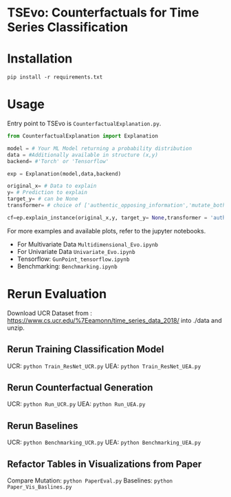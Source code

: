 # TSEvo: Counterfactuals for Time Series Classification 
# Installation
```
pip install -r requirements.txt
```

# Usage
Entry point to TSEvo is ```CounterfactualExplanation.py```. 
```python
from CounterfactualExplanation import Explanation

model = # Your ML Model returning a probability distribution
data = #Additionally available in structure (x,y) 
backend= #'Torch' or 'Tensorflow'

exp = Explanation(model,data,backend)

original_x= # Data to explain
y= # Prediction to explain
target_y= # can be None
transformer= # choice of ['authentic_opposing_information','mutate_both','mutate_mean','frequency_band_mapping']

cf=ep.explain_instance(original_x,y, target_y= None,transformer = 'authentic_opposing_information')

```

For more examples and available plots, refer to the jupyter notebooks.
- For Multivariate Data `Multidimensional_Evo.ipynb`
- For Univariate Data `Univariate_Evo.ipynb`
- Tensorflow: `GunPoint_tensorflow.ipynb`
- Benchmarking: `Benchmarking.ipynb`


# Rerun Evaluation
Download UCR Dataset from : https://www.cs.ucr.edu/%7Eeamonn/time_series_data_2018/ into ./data and unzip.
## Rerun Training Classification Model
UCR: `python Train_ResNet_UCR.py`
UEA: `python Train_ResNet_UEA.py`
## Rerun Counterfactual Generation
UCR: `python Run_UCR.py`
UEA: `python Run_UEA.py`
## Rerun Baselines
UCR: `python Benchmarking_UCR.py`
UEA: `python Benchmarking_UEA.py`
## Refactor Tables in Visualizations from Paper
Compare Mutation: `python PaperEval.py`
Baselines: `python Paper_Vis_Baslines.py`
